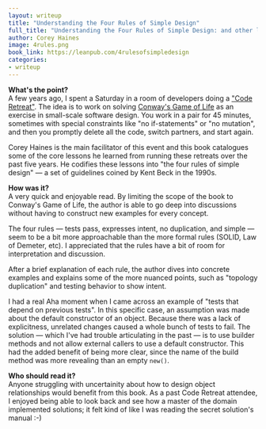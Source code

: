 ```yaml
---
layout: writeup
title: "Understanding the Four Rules of Simple Design"
full_title: "Understanding the Four Rules of Simple Design: and other lessons from watching thousands of pairs work on Conway's Game of Life"
author: Corey Haines
image: 4rules.png
book_link: https://leanpub.com/4rulesofsimpledesign
categories:
- writeup
---
```


**What's the point?**  
A few years ago, I spent a Saturday in a room of developers doing a ["Code Retreat"][cr]. The idea
is to work on solving [Conway's Game of Life][gol] as an exercise in small-scale software design.
You work in a pair for 45 minutes, sometimes with special constraints like "no if-statements"
or "no mutation", and then you promptly delete all the code, switch partners, and start again.

Corey Haines is the main facilitator of this event and this book catalogues some of the
core lessons he learned from running these retreats over the past five years. He codifies
these lessons into "the four rules of simple design" &mdash; a set of guidelines coined by Kent
Beck in the 1990s.

**How was it?**  
A very quick and enjoyable read. By limiting the scope of the book to Conway's Game of
Life, the author is able to go deep into discussions without having to construct new 
examples for every concept.

The four rules &mdash; tests pass, expresses intent, no duplication, and simple &mdash;
seem to be a bit more approachable than the more formal rules (SOLID, Law of Demeter, etc).
I appreciated that the rules have a bit of room for interpretation and discussion.

After a brief explanation of each rule, the author dives into concrete examples and explains
some of the more nuanced points, such as "topology duplication" and testing behavior to show
intent.

I had a real Aha moment when I came across an example of "tests that depend on previous
tests". In this specific case, an assumption was made about the default constructor of an object.
Because there was a lack of explicitness, unrelated changes caused a whole bunch of tests 
to fail. The solution &mdash; which I've had trouble articulating in the past &mdash; is to use 
builder methods and not allow external callers to use a default constructor. This had the
added benefit of being more clear, since the name of the build method was more revealing than
an empty `new()`.

**Who should read it?**  
Anyone struggling with uncertainity about how to design object relationships would benefit from
this book. As a past Code Retreat attendee, I enjoyed being able to look back and see how a master
of the domain implemented solutions; it felt kind of like I was reading the secret solution's
manual :-)

[cr]: http://www.mdswanson.com/blog/2011/12/05/global-day-of-code-retreat-recap.html
[gol]: http://en.wikipedia.org/wiki/Conway's_Game_of_Life

